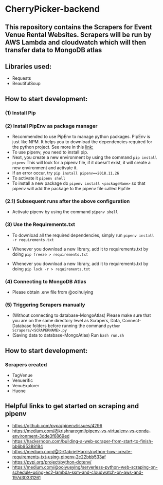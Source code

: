 # CherryPicker-backend

## This repository contains the Scrapers for Event Venue Rental Websites. Scrapers will be run by AWS Lambda and cloudwatch which will then transfer data to MongoDB atlas

## Libraries used:

- Requests
- BeautifulSoup

## How to start development:

### (1) Install Pip

### (2) Install PipEnv as package manager

- Recommended to use PipEnv to manage python packages. PipEnv is just like NPM. It helps you to download the dependencies required for the python project. See more in this [link:](https://medium.com/@krishnaregmi/pipenv-vs-virtualenv-vs-conda-environment-3dde3f6869ed)
- To use pipenv, you need to install pip.
- Next, you create a new environment by using the command `pip install pipenv` This will look for a pipenv file, if it doesn’t exist, it will create a new environment and activate it.
- If an error occur, try `pip install pipenv==2018.11.26`
- To activate it `pipenv shell`
- To install a new package do `pipenv install <packageName>` so that pipenv will add the package to the pipenv file called Pipfile

### (2.1) Subsequent runs after the above configuration

- Activate pipenv by using the command `pipenv shell`

### (3) Use the Requirements.txt

- To download all the required dependencies, simply run `pipenv install -r requirements.txt`
- Whenever you download a new library, add it to requirements.txt by doing `pip freeze > requirements.txt`

- Whenever you download a new library, add it to requirements.txt by doing `pip lock -r > requirements.txt`

### (4) Connecting to MongoDB Atlas

- Please obtain .env file from @ooihuiying

### (5) Triggering Scrapers manually

- (Without connecting to database-MongoAtlas) Please make sure that you are on the same directory level as Scrapers, Data, Connect-Database folders before running the command `python Scrapers/<SCRAPERNAME>.py`
- (Saving data to database-MongoAtlas) Run `bash run.sh`

## How to start development:

### Scrapers created

- TagVenue
- Venuerific
- VenuExplorer
- Huone

## Helpful links to get started on scraping and pipenv

- https://github.com/pypa/pipenv/issues/4296
- https://medium.com/@krishnaregmi/pipenv-vs-virtualenv-vs-conda-environment-3dde3f6869ed
- https://hackernoon.com/building-a-web-scraper-from-start-to-finish-bb6b95388184
- https://medium.com/@DrGabrielHarris/python-how-create-requirements-txt-using-pipenv-2c22bbb533af
- https://pypi.org/project/python-dotenv/
- https://medium.com/@ooiyueying/serverless-python-web-scraping-on-schedule-using-ec2-lambda-ssm-and-cloudwatch-on-aws-and-197d30331261
